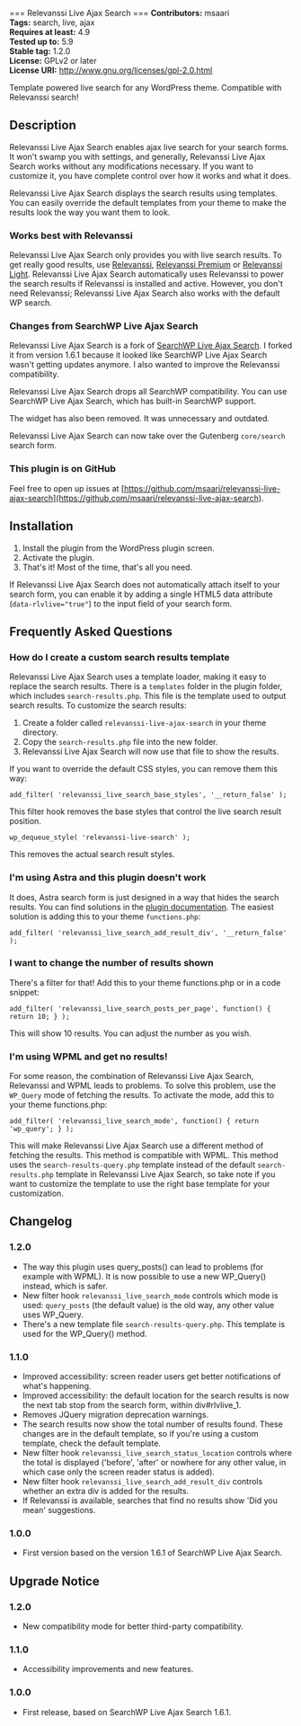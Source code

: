 === Relevanssi Live Ajax Search ===
**Contributors:** msaari \
**Tags:** search, live, ajax \
**Requires at least:** 4.9 \
**Tested up to:** 5.9 \
**Stable tag:** 1.2.0 \
**License:** GPLv2 or later \
**License URI:** http://www.gnu.org/licenses/gpl-2.0.html

Template powered live search for any WordPress theme. Compatible with Relevanssi search!


## Description

Relevanssi Live Ajax Search enables ajax live search for your search forms. It won't swamp you with settings, and generally, Relevanssi Live Ajax Search works without any modifications necessary. If you want to customize it, you have complete control over how it works and what it does.

Relevanssi Live Ajax Search displays the search results using templates. You can easily override the default templates from your theme to make the results look the way you want them to look.


### Works best with Relevanssi

Relevanssi Live Ajax Search only provides you with live search results. To get really good results, use [Relevanssi](https://wordpress.org/plugins/relevanssi/), [Relevanssi Premium](https://www.relevanssi.com/buy-premium/) or [Relevanssi Light](https://wordpress.org/plugins/relevanssi-light/). Relevanssi Live Ajax Search automatically uses Relevanssi to power the search results if Relevanssi is installed and active. However, you don't need Relevanssi; Relevanssi Live Ajax Search also works with the default WP search.


### Changes from SearchWP Live Ajax Search

Relevanssi Live Ajax Search is a fork of [SearchWP Live Ajax Search](https://wordpress.org/plugins/searchwp-live-ajax-search/). I forked it from version 1.6.1 because it looked like SearchWP Live Ajax Search wasn't getting updates anymore. I also wanted to improve the Relevanssi compatibility.

Relevanssi Live Ajax Search drops all SearchWP compatibility. You can use SearchWP Live Ajax Search, which has built-in SearchWP support.

The widget has also been removed. It was unnecessary and outdated.

Relevanssi Live Ajax Search can now take over the Gutenberg `core/search` search form.


### This plugin is on GitHub

Feel free to open up issues at
[https://github.com/msaari/relevanssi-live-ajax-search](https://github.com/msaari/relevanssi-live-ajax-search).


## Installation

1. Install the plugin from the WordPress plugin screen.
1. Activate the plugin.
1. That's it! Most of the time, that's all you need.

If Relevanssi Live Ajax Search does not automatically attach itself to your search form, you can enable it by adding a single HTML5 data attribute (<code>data-rlvlive="true"</code>) to the input field of your search form.


## Frequently Asked Questions


### How do I create a custom search results template

Relevanssi Live Ajax Search uses a template loader, making it easy to replace the search results. There is a `templates` folder in the plugin folder, which includes `search-results.php`. This file is the template used to output search results. To customize the search results:

1. Create a folder called `relevanssi-live-ajax-search` in your theme directory.
1. Copy the `search-results.php` file into the new folder.
1. Relevanssi Live Ajax Search will now use that file to show the results.

If you want to override the default CSS styles, you can remove them this way:

`add_filter( 'relevanssi_live_search_base_styles', '__return_false' );`

This filter hook removes the base styles that control the live search result position.

`wp_dequeue_style( 'relevanssi-live-search' );`

This removes the actual search result styles.


### I'm using Astra and this plugin doesn't work

It does, Astra search form is just designed in a way that hides the search results. You can find solutions in the [plugin documentation](https://www.relevanssi.com/live-ajax-search/#astra). The easiest solution is adding this to your theme `functions.php`:

`add_filter( 'relevanssi_live_search_add_result_div', '__return_false' );`


### I want to change the number of results shown

There's a filter for that! Add this to your theme functions.php or in a code snippet:

`add_filter( 'relevanssi_live_search_posts_per_page', function() { return 10; } );`

This will show 10 results. You can adjust the number as you wish.


### I'm using WPML and get no results!

For some reason, the combination of Relevanssi Live Ajax Search, Relevanssi and WPML leads to problems. To solve this problem, use the `WP_Query` mode of fetching the results. To activate the mode, add this to your theme functions.php:

`add_filter( 'relevanssi_live_search_mode', function() { return 'wp_query'; } );`

This will make Relevanssi Live Ajax Search use a different method of fetching the results. This method is compatible with WPML. This method uses the `search-results-query.php` template instead of the default `search-results.php` template in Relevanssi Live Ajax Search, so take note if you want to customize the template to use the right base template for your customization.


## Changelog


### 1.2.0

* The way this plugin uses query_posts() can lead to problems (for example with WPML). It is now possible to use a new WP_Query() instead, which is safer.
* New filter hook `relevanssi_live_search_mode` controls which mode is used: `query_posts` (the default value) is the old way, any other value uses WP_Query.
* There's a new template file `search-results-query.php`. This template is used for the WP_Query() method.


### 1.1.0

* Improved accessibility: screen reader users get better notifications of what's happening.
* Improved accessibility: the default location for the search results is now the next tab stop from the search form, within div#rlvlive_1.
* Removes JQuery migration deprecation warnings.
* The search results now show the total number of results found. These changes are in the default template, so if you're using a custom template, check the default template.
* New filter hook `relevanssi_live_search_status_location` controls where the total is displayed ('before', 'after' or nowhere for any other value, in which case only the screen reader status is added).
* New filter hook `relevanssi_live_search_add_result_div` controls whether an extra div is added for the results.
* If Relevanssi is available, searches that find no results show 'Did you mean' suggestions.


### 1.0.0

* First version based on the version 1.6.1 of SearchWP Live Ajax Search.


## Upgrade Notice


### 1.2.0

* New compatibility mode for better third-party compatibility.


### 1.1.0

* Accessibility improvements and new features.


### 1.0.0

* First release, based on SearchWP Live Ajax Search 1.6.1.

